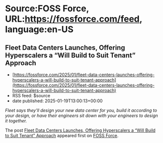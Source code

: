 # Source:FOSS Force, URL:https://fossforce.com/feed, language:en-US

## Fleet Data Centers Launches, Offering Hyperscalers a “Will Build to Suit Tenant” Approach
 - [https://fossforce.com/2025/01/fleet-data-centers-launches-offering-hyperscalers-a-will-build-to-suit-tenant-approach](https://fossforce.com/2025/01/fleet-data-centers-launches-offering-hyperscalers-a-will-build-to-suit-tenant-approach)
 - RSS feed: $source
 - date published: 2025-01-19T13:00:13+00:00

<p><em>Fleet says they'll design your new data center for you, build it according to your design, or have their engineers sit down with your engineers to design it together.</em></p>
<p>The post <a href="https://fossforce.com/2025/01/fleet-data-centers-launches-offering-hyperscalers-a-will-build-to-suit-tenant-approach/">Fleet Data Centers Launches, Offering Hyperscalers a &#8220;Will Build to Suit Tenant&#8221; Approach</a> appeared first on <a href="https://fossforce.com">FOSS Force</a>.</p>

